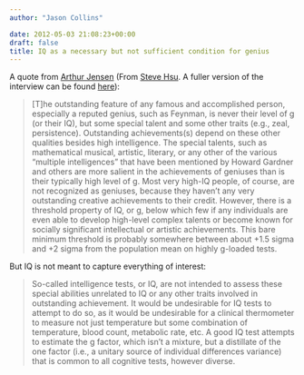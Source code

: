 ```yaml
---
author: "Jason Collins"

date: 2012-05-03 21:08:23+00:00
draft: false
title: IQ as a necessary but not sufficient condition for genius
---
```


A quote from [Arthur Jensen](http://en.wikipedia.org/wiki/Arthur_Jensen) (From [Steve Hsu](http://infoproc.blogspot.com/2012/05/jensen-on-g-and-genius.html). A fuller version of the interview can be found [here](http://www.triplenine.org/Vidya/v200/vidya200.htm)):


<blockquote>[T]he outstanding feature of any famous and accomplished person, especially a reputed genius, such as Feynman, is never their level of g (or their IQ), but some special talent and some other traits (e.g., zeal, persistence). Outstanding achievements(s) depend on these other qualities besides high intelligence. The special talents, such as mathematical musical, artistic, literary, or any other of the various “multiple intelligences” that have been mentioned by Howard Gardner and others are more salient in the achievements of geniuses than is their typically high level of g. Most very high-IQ people, of course, are not recognized as geniuses, because they haven’t any very outstanding creative achievements to their credit. However, there is a threshold property of IQ, or g, below which few if any individuals are even able to develop high-level complex talents or become known for socially significant intellectual or artistic achievements. This bare minimum threshold is probably somewhere between about +1.5 sigma and +2 sigma from the population mean on highly g-loaded tests.</blockquote>


But IQ is not meant to capture everything of interest:


<blockquote>So-called intelligence tests, or IQ, are not intended to assess these special abilities unrelated to IQ or any other traits involved in outstanding achievement. It would be undesirable for IQ tests to attempt to do so, as it would be undesirable for a clinical thermometer to measure not just temperature but some combination of temperature, blood count, metabolic rate, etc. A good IQ test attempts to estimate the g factor, which isn’t a mixture, but a distillate of the one factor (i.e., a unitary source of individual differences variance) that is common to all cognitive tests, however diverse.</blockquote>
